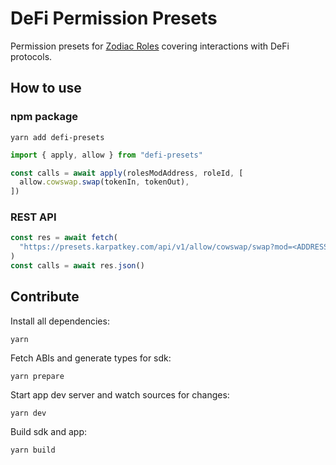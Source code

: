 # DeFi Permission Presets

Permission presets for [Zodiac Roles](https://github.com/gnosis/zodiac-modifier-roles) covering interactions with DeFi protocols.

## How to use

### npm package

```
yarn add defi-presets
```

```typescript
import { apply, allow } from "defi-presets"

const calls = await apply(rolesModAddress, roleId, [
  allow.cowswap.swap(tokenIn, tokenOut),
])
```

### REST API

```typescript
const res = await fetch(
  "https://presets.karpatkey.com/api/v1/allow/cowswap/swap?mod=<ADDRESS>"
)
const calls = await res.json()
```

## Contribute

Install all dependencies:

```
yarn
```

Fetch ABIs and generate types for sdk:

```
yarn prepare
```

Start app dev server and watch sources for changes:

```
yarn dev
```

Build sdk and app:

```
yarn build
```

